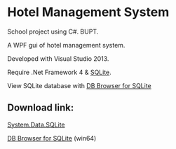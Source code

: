 # Hotel Management System

School project using C#. BUPT.

A WPF gui of hotel management system.

Developed with Visual Studio 2013.

Require .Net Framework 4 & [SQLite][1].

View SQLite database with [DB Browser for SQLite][2]

## Download link:

[System.Data.SQLite][3]

[DB Browser for SQLite][4] (win64)

[1]: http://system.data.sqlite.org/

[2]: http://sqlitebrowser.org/

[3]: http://system.data.sqlite.org/downloads/1.0.97.0/sqlite-netFx40-binary-bundle-Win32-2010-1.0.97.0.zip " sqlite-netFx40-binary-bundle-Win32-2010-1.0.97.0.zip "

[4]: https://github.com/sqlitebrowser/sqlitebrowser/releases/download/v3.6.0/sqlitebrowser-3.6.0v3-win64.exe " sqlitebrowser-3.6.0v3-win64.exe "